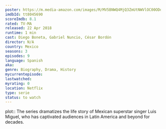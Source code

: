 ```yaml
---
poster: https://m.media-amazon.com/images/M/MV5BNWQ4MjQ3ZmUtNWVlOC00ODdlLWExOGUtMTA2NTIwNjQyY2MzXkEyXkFqcGdeQXVyMTMxODk2OTU@._V1_SX300.jpg 
imdbId: tt8045690 
scoreImdb: 8.1 
rated: TV-MA
released: 22 Apr 2018 
runtime: 1 min 
cast: Diego Boneta, Gabriel Nuncio, César Bordón 
director: N/A 
country: Mexico
seasons: 3
episodes: 9
language: Spanish
aka: 
genre: Biography, Drama, History 
mycurrentepisode: 
lastwatched: 
myrating: 0
location: Netflix
type: serie
status: to watch
---
```


plot:: The series dramatizes the life story of Mexican superstar singer Luis Miguel, who has captivated audiences in Latin America and beyond for decades.